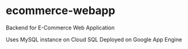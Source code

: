 # ecommerce-webapp
Backend for E-Commerce Web Application

Uses MySQL instance on Cloud SQL
Deployed on Google App Engine
